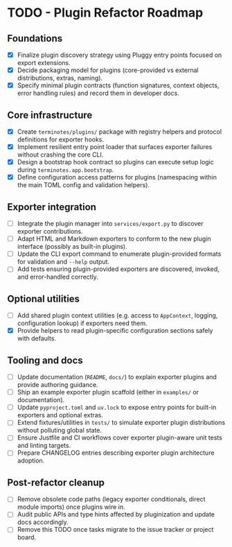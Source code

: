 # TODO - Plugin Refactor Roadmap

## Foundations
- [x] Finalize plugin discovery strategy using Pluggy entry points focused on export extensions.
- [x] Decide packaging model for plugins (core-provided vs external distributions, extras, naming).
- [x] Specify minimal plugin contracts (function signatures, context objects, error handling rules) and record them in developer docs.

## Core infrastructure
- [x] Create `terminotes/plugins/` package with registry helpers and protocol definitions for exporter hooks.
- [x] Implement resilient entry point loader that surfaces exporter failures without crashing the core CLI.
- [x] Design a bootstrap hook contract so plugins can execute setup logic during `terminotes.app.bootstrap`.
- [x] Define configuration access patterns for plugins (namespacing within the main TOML config and validation helpers).

## Exporter integration
- [ ] Integrate the plugin manager into `services/export.py` to discover exporter contributions.
- [ ] Adapt HTML and Markdown exporters to conform to the new plugin interface (possibly as built-in plugins).
- [ ] Update the CLI export command to enumerate plugin-provided formats for validation and `--help` output.
- [ ] Add tests ensuring plugin-provided exporters are discovered, invoked, and error-handled correctly.

## Optional utilities
- [ ] Add shared plugin context utilities (e.g. access to `AppContext`, logging, configuration lookup) if exporters need them.
- [x] Provide helpers to read plugin-specific configuration sections safely with defaults.

## Tooling and docs
- [ ] Update documentation (`README`, `docs/`) to explain exporter plugins and provide authoring guidance.
- [ ] Ship an example exporter plugin scaffold (either in `examples/` or documentation).
- [ ] Update `pyproject.toml` and `uv.lock` to expose entry points for built-in exporters and optional extras.
- [ ] Extend fixtures/utilities in `tests/` to simulate exporter plugin distributions without polluting global state.
- [ ] Ensure Justfile and CI workflows cover exporter plugin-aware unit tests and linting targets.
- [ ] Prepare CHANGELOG entries describing exporter plugin architecture adoption.

## Post-refactor cleanup
- [ ] Remove obsolete code paths (legacy exporter conditionals, direct module imports) once plugins wire in.
- [ ] Audit public APIs and type hints affected by pluginization and update docs accordingly.
- [ ] Remove this TODO once tasks migrate to the issue tracker or project board.
